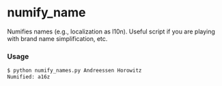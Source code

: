 # numify_name
Numifies names (e.g., localization as l10n). Useful script if you are playing with brand name simplification, etc.

### Usage
```sh
$ python numify_names.py Andreessen Horowitz
Numified: a16z
```
 
